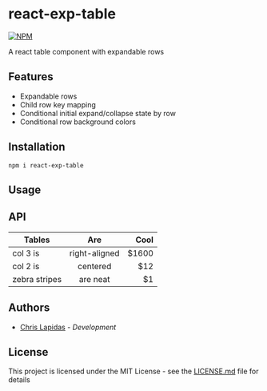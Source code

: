 # react-exp-table

[![NPM](https://nodei.co/npm/react-exp-table.png)](https://npmjs.org/package/react-exp-table)

A react table component with expandable rows

## Features

- Expandable rows
- Child row key mapping
- Conditional initial expand/collapse state by row
- Conditional row background colors

## Installation

```
npm i react-exp-table
```

## Usage

## API

| Tables        |      Are      |  Cool |
| ------------- | :-----------: | ----: |
| col 3 is      | right-aligned | $1600 |
| col 2 is      |   centered    |   $12 |
| zebra stripes |   are neat    |    $1 |

## Authors

- [Chris Lapidas](https://github.com/chrislapidas) - _Development_

## License

This project is licensed under the MIT License - see the [LICENSE.md](../blob/master/LICENSE) file for details
